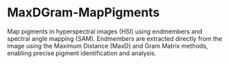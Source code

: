 # MaxDGram-MapPigments
Map pigments in hyperspectral images (HSI) using endmembers and spectral angle mapping (SAM). Endmembers are extracted directly from the image using the Maximum Distance (MaxD) and Gram Matrix methods, enabling precise pigment identification and analysis.


